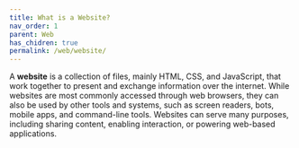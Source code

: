 ```yaml
---
title: What is a Website?
nav_order: 1
parent: Web
has_chidren: true
permalink: /web/website/
---
```


A **website** is a collection of files, mainly HTML, CSS, and JavaScript, that work together to present and exchange information over the internet. While websites are most commonly accessed through web browsers, they can also be used by other tools and systems, such as screen readers, bots, mobile apps, and command-line tools. Websites can serve many purposes, including sharing content, enabling interaction, or powering web-based applications.
